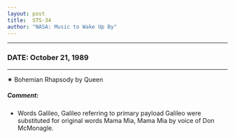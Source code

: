 ```yaml
---
layout: post
title:  STS-34
author: "NASA: Music to Wake Up By"
---
```


----
### DATE: October 21, 1989
----
✷ Bohemian Rhapsody by Queen

##### Comment:
* Words Galileo, Galileo referring to primary payload Galileo were substituted for original words Mama Mia, Mama Mia by voice of Don McMonagle.
